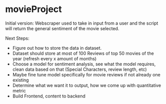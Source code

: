 # movieProject

Initial version: Webscraper used to take in input from a user and the script will return the general sentiment of the movie selected.

Next Steps:
 - Figure out how to store the data in dataset.  
 - Dataset should store at most of 100 Reviews of top 50 movies of the year (refresh every x amount of months)  
 - Choose a model for sentiment analysis, see what the model requires, clean data based on that (Special Characters, review length, etc)  
 - Maybe fine tune model specifically for movie reviews if not already one existing  
 - Determine what we want it to output, how we come up with quantitative metric  
 - Build Frontend, content to backend  


